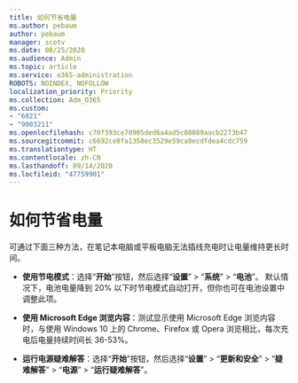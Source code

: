 ```yaml
---
title: 如何节省电量
ms.author: pebaum
author: pebaum
manager: scotv
ms.date: 08/25/2020
ms.audience: Admin
ms.topic: article
ms.service: o365-administration
ROBOTS: NOINDEX, NOFOLLOW
localization_priority: Priority
ms.collection: Adm_O365
ms.custom:
- "6021"
- "9003211"
ms.openlocfilehash: c70f393ce70905ded6a4ad5c08089aacb2273b47
ms.sourcegitcommit: c6692ce0fa1358ec3529e59ca0ecdfdea4cdc759
ms.translationtype: HT
ms.contentlocale: zh-CN
ms.lasthandoff: 09/14/2020
ms.locfileid: "47759901"
---
```

# <a name="how-to-save-battery"></a>如何节省电量

可通过下面三种方法，在笔记本电脑或平板电脑无法插线充电时让电量维持更长时间。  

- **使用节电模式**：选择“**开始**”按钮，然后选择“**设置**”  >  “**系统**”  >  “**电池**”。 默认情况下，电池电量降到 20% 以下时节电模式自动打开，但你也可在电池设置中调整此项。
    
- **使用 Microsoft Edge 浏览内容**：测试显示使用 Microsoft Edge 浏览内容时，与使用 Windows 10 上的 Chrome、Firefox 或 Opera 浏览相比，每次充电后电量持续时间长 36-53%。
    
- **运行电源疑难解答**：选择“**开始**”按钮，然后选择“**设置**” > “**更新和安全**” > “**疑难解答**” > “**电源**” > “**运行疑难解答**”。
